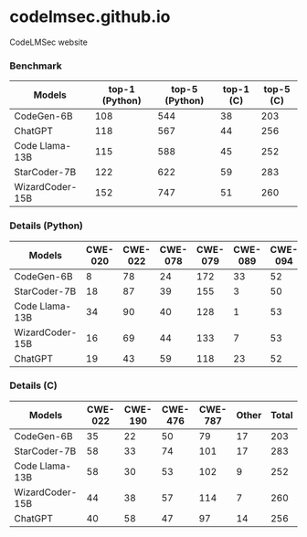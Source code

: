 # codelmsec.github.io
CodeLMSec website

### Benchmark

| Models          | top-1 (Python) | top-5 (Python) | top-1 (C) | top-5 (C) |
| --------------- | -------------- | -------------- | --------- | --------- |
| CodeGen-6B      | 108            | 544            | 38        | 203       |
| ChatGPT         | 118            | 567            | 44        | 256       |
| Code Llama-13B  | 115            | 588            | 45        | 252       |
| StarCoder-7B    | 122            | 622            | 59        | 283       |
| WizardCoder-15B | 152            | 747            | 51        | 260       |

### Details (Python)

| Models          | CWE-020 | CWE-022 | CWE-078 | CWE-079 | CWE-089 | CWE-094 | CWE-117 | CWE-502 | CWE-601 | CWE-611 | Other | Total |
| --------------- | ------- | ------- | ------- | ------- | ------- | ------- | ------- | ------- | ------- | ------- | ----- | ----- |
| CodeGen-6B      | 8       | 78      | 24      | 172     | 33      | 52      | 9       | 31      | 64      | 49      | 24    | 544   |
| StarCoder-7B    | 18      | 87      | 39      | 155     | 3       | 50      | 11      | 39      | 42      | 48      | 130   | 622   |
| Code Llama-13B  | 34      | 90      | 40      | 128     | 1       | 53      | 35      | 26      | 59      | 43      | 79    | 588   |
| WizardCoder-15B | 16      | 69      | 44      | 133     | 7       | 53      | 21      | 27      | 28      | 26      | 323   | 747   |
| ChatGPT         | 19      | 43      | 59      | 118     | 23      | 52      | 32      | 36      | 56      | 48      | 81    | 567   |

### Details (C)

| Models          | CWE-022 | CWE-190 | CWE-476 | CWE-787 | Other | Total |
| --------------- | ------- | ------- | ------- | ------- | ----- | ----- |
| CodeGen-6B      | 35      | 22      | 50      | 79      | 17    | 203   |
| StarCoder-7B    | 58      | 33      | 74      | 101     | 17    | 283   |
| Code Llama-13B  | 58      | 30      | 53      | 102     | 9     | 252   |
| WizardCoder-15B | 44      | 38      | 57      | 114     | 7     | 260   |
| ChatGPT         | 40      | 58      | 47      | 97      | 14    | 256   |
